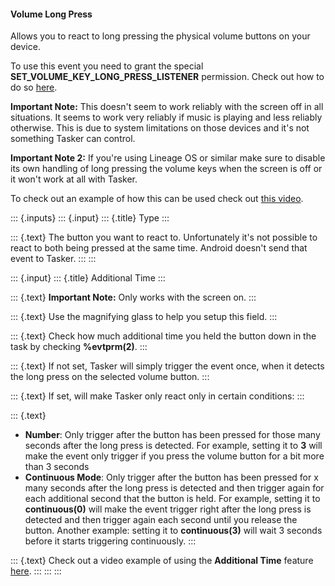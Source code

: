 #### Volume Long Press

Allows you to react to long pressing the physical volume buttons on your
device.

To use this event you need to grant the special
**SET\_VOLUME\_KEY\_LONG\_PRESS\_LISTENER** permission. Check out how to
do so [here](ah_volume_long_press_grant.html).

**Important Note:** This doesn\'t seem to work reliably with the screen
off in all situations. It seems to work very reliably if music is
playing and less reliably otherwise. This is due to system limitations
on those devices and it\'s not something Tasker can control.

**Important Note 2:** If you\'re using Lineage OS or similar make sure
to disable its own handling of long pressing the volume keys when the
screen is off or it won\'t work at all with Tasker.

To check out an example of how this can be used check out [this
video](https://www.youtube.com/watch?v=x-z-RvREF5E).

::: {.inputs}
::: {.input}
::: {.title}
Type
:::

::: {.text}
The button you want to react to. Unfortunately it\'s not possible to
react to both being pressed at the same time. Android doesn\'t send that
event to Tasker.
:::
:::

::: {.input}
::: {.title}
Additional Time
:::

::: {.text}
**Important Note:** Only works with the screen on.
:::

::: {.text}
Use the magnifying glass to help you setup this field.
:::

::: {.text}
Check how much additional time you held the button down in the task by
checking **%evtprm(2)**.
:::

::: {.text}
If not set, Tasker will simply trigger the event once, when it detects
the long press on the selected volume button.
:::

::: {.text}
If set, will make Tasker only react only in certain conditions:
:::

::: {.text}
-   **Number**: Only trigger after the button has been pressed for those
    many seconds after the long press is detected. For example, setting
    it to **3** will make the event only trigger if you press the volume
    button for a bit more than 3 seconds
-   **Continuous Mode**: Only trigger after the button has been pressed
    for x many seconds after the long press is detected and then trigger
    again for each additional second that the button is held. For
    example, setting it to **continuous(0)** will make the event trigger
    right after the long press is detected and then trigger again each
    second until you release the button. Another example: setting it to
    **continuous(3)** will wait 3 seconds before it starts triggering
    continuously.
:::

::: {.text}
Check out a video example of using the **Additional Time** feature
[here](https://www.youtube.com/watch?v=E9yvAykDg0U).
:::
:::
:::
